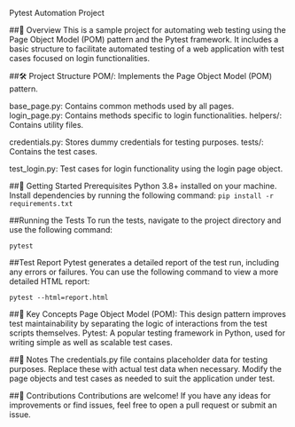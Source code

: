 Pytest Automation Project

##📄 Overview
This is a sample project for automating web testing using the Page Object Model (POM) pattern and the Pytest framework. It includes a basic structure to facilitate automated testing of a web application with test cases focused on login functionalities.

##🛠️ Project Structure
POM/: Implements the Page Object Model (POM) pattern.

base_page.py: Contains common methods used by all pages.
login_page.py: Contains methods specific to login functionalities.
helpers/: Contains utility files.

credentials.py: Stores dummy credentials for testing purposes.
tests/: Contains the test cases.

test_login.py: Test cases for login functionality using the login page object.

##🚀 Getting Started
Prerequisites
Python 3.8+ installed on your machine.
Install dependencies by running the following command:
`pip install -r requirements.txt`

##Running the Tests
To run the tests, navigate to the project directory and use the following command:

`pytest`

##Test Report
Pytest generates a detailed report of the test run, including any errors or failures. You can use the following command to view a more detailed HTML report:

`pytest --html=report.html`

##🔑 Key Concepts
Page Object Model (POM): This design pattern improves test maintainability by separating the logic of interactions from the test scripts themselves.
Pytest: A popular testing framework in Python, used for writing simple as well as scalable test cases.

##📝 Notes
The credentials.py file contains placeholder data for testing purposes. Replace these with actual test data when necessary.
Modify the page objects and test cases as needed to suit the application under test.

##🤝 Contributions
Contributions are welcome! If you have any ideas for improvements or find issues, feel free to open a pull request or submit an issue.

